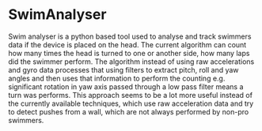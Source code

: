 # SwimAnalyser

Swim analyser is a python based  tool used to analyse and track swimmers data if the device is placed on the head. The current algorithm can count how many times the head is turned to one or another side, how many laps did the swimmer perform. The algorithm instead of using raw accelerations and gyro data processes that using filters to extract pitch, roll and yaw angles and then uses that information to perform the counting e.g. significant rotation in yaw axis passed through a low pass filter means a turn was performs. This approach seems to be a lot more useful instead of the currently available techniques, which use raw acceleration data and try to detect pushes from a wall, which are not always performed by non-pro swimmers. 
